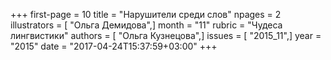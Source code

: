 +++
first-page = 10
title = "Нарушители среди слов"
npages = 2
illustrators = [ "Ольга Демидова",]
month = "11"
rubric = "Чудеса лингвистики"
authors = [ "Ольга Кузнецова",]
issues = [ "2015_11",]
year = "2015"
date = "2017-04-24T15:37:59+03:00"
+++
